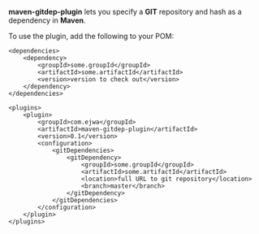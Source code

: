 **maven-gitdep-plugin** lets you specify a **GIT** repository and
hash as a dependency in **Maven**.

To use the plugin, add the following to your POM:

```
<dependencies>
    <dependency>
        <groupId>some.groupId</groupId>
        <artifactId>some.artifactId</artifactId>
        <version>version to check out</version>
    </dependency>
</dependencies>

<plugins>
    <plugin>
        <groupId>com.ejwa</groupId>
        <artifactId>maven-gitdep-plugin</artifactId>
        <version>0.1</version>
        <configuration>
            <gitDependencies>
                <gitDependency>
                    <groupId>some.groupId</groupId>
                    <artifactId>some.artifactId</artifactId>
                    <location>full URL to git repository</location>
                    <branch>master</branch>
                </gitDependency>
            </gitDependencies>
        </configuration>
    </plugin>
</plugins>
```